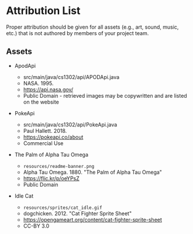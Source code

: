 # Attribution List

Proper attribution should be given for all assets (e.g., art, sound, music, etc.) that is not
authored by members of your project team.

## Assets

* ApodApi
    - src/main/java/cs1302/api/APODApi.java
    - NASA. 1995.
    - https://api.nasa.gov/
    - Public Domain - retrieved images may be copywritten and are listed on the website

* PokeApi
    - src/main/java/cs1302/api/PokeApi.java
    - Paul Hallett. 2018.
    - https://pokeapi.co/about
    - Commercial Use


* The Palm of Alpha Tau Omega
  - `resources/readme-banner.png`
  - Alpha Tau Omega. 1880. "The Palm of Alpha Tau Omega"
  - https://flic.kr/p/oeYPsZ
  - Public Domain

* Idle Cat
  - `resources/sprites/cat_idle.gif`
  - dogchicken. 2012. "Cat Fighter Sprite Sheet"
  - https://opengameart.org/content/cat-fighter-sprite-sheet
  - CC-BY 3.0
